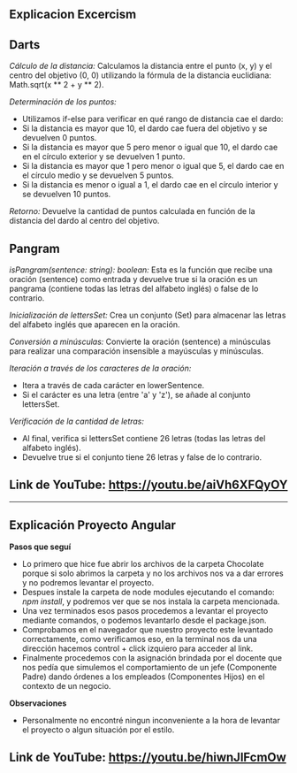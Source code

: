 ## Explicacion Excercism

## Darts

*Cálculo de la distancia:*
Calculamos la distancia entre el punto (x, y) y el centro del objetivo (0, 0) utilizando la fórmula de la distancia euclidiana: Math.sqrt(x ** 2 + y ** 2).

*Determinación de los puntos:*
- Utilizamos if-else para verificar en qué rango de distancia cae el dardo:
- Si la distancia es mayor que 10, el dardo cae fuera del objetivo y se devuelven 0 puntos.
- Si la distancia es mayor que 5 pero menor o igual que 10, el dardo cae en el círculo exterior y se devuelven 1 punto.
- Si la distancia es mayor que 1 pero menor o igual que 5, el dardo cae en el círculo medio y se devuelven 5 puntos.
- Si la distancia es menor o igual a 1, el dardo cae en el círculo interior y se devuelven 10 puntos.

*Retorno:*
Devuelve la cantidad de puntos calculada en función de la distancia del dardo al centro del objetivo.


## Pangram

*isPangram(sentence: string): boolean:*
Esta es la función que recibe una oración (sentence) como entrada y devuelve true si la oración es un pangrama (contiene todas las letras del alfabeto inglés) o false de lo contrario.

*Inicialización de lettersSet:*
Crea un conjunto (Set) para almacenar las letras del alfabeto inglés que aparecen en la oración.

*Conversión a minúsculas:*
Convierte la oración (sentence) a minúsculas para realizar una comparación insensible a mayúsculas y minúsculas.

*Iteración a través de los caracteres de la oración:*
- Itera a través de cada carácter en lowerSentence.
- Si el carácter es una letra (entre 'a' y 'z'), se añade al conjunto lettersSet.

*Verificación de la cantidad de letras:*
- Al final, verifica si lettersSet contiene 26 letras (todas las letras del alfabeto inglés).
- Devuelve true si el conjunto tiene 26 letras y false de lo contrario.

## Link de YouTube: <https://youtu.be/aiVh6XFQyOY>  
---

## Explicación Proyecto Angular 

**Pasos que seguí**
- Lo primero que hice fue abrir los archivos de la carpeta Chocolate porque si solo abrimos la carpeta y no los archivos nos va a dar errores y no podremos levantar el proyecto.
- Despues instale la carpeta de node modules ejecutando el comando: *npm install*, y podremos ver que se nos instala la carpeta mencionada.
- Una vez terminados esos pasos procedemos a levantar el proyecto mediante comandos, o podemos levantarlo desde el package.json. 
- Comprobamos en el navegador que nuestro proyecto este levantado correctamente, como verificamos eso, en la terminal nos da una dirección hacemos control + click izquiero para acceder al link. 
- Finalmente procedemos con la asignación brindada por el docente que nos pedía que simulemos el comportamiento de un jefe (Componente Padre) dando órdenes a los empleados (Componentes Hijos) en el contexto de un negocio. 

**Observaciones**
- Personalmente no encontré ningun inconveniente a la hora de levantar el proyecto o algun situación por el estilo.

## Link de YouTube: <https://youtu.be/hiwnJlFcmOw>